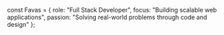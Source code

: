 const Favas = {
  role: "Full Stack Developer",
  focus: "Building scalable web applications",
  passion: "Solving real-world problems through code and design"
};

